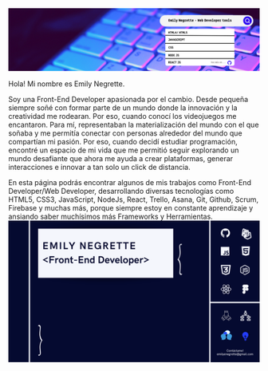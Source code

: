 <img src="Banner.png" alt="banner">

Hola!  Mi nombre es Emily Negrette.

Soy una Front-End Developer apasionada por el cambio. Desde pequeña siempre soñé con formar parte de un mundo donde la innovación y la creatividad me rodearan. Por eso, cuando conocí los videojuegos me encantaron. Para mí, representaban la materialización del mundo con el que soñaba y me permitía conectar con personas alrededor del mundo que compartían mi pasión. Por eso, cuando decidí estudiar programación, encontré un espacio de mi vida que me permitió seguir explorando un mundo desafiante que ahora me ayuda a crear plataformas, generar interacciones e innovar a tan solo un click de distancia.

En esta página podrás encontrar algunos de mis trabajos como Front-End Developer/Web Developer, desarrollando diversas tecnologías como HTML5, CSS3, JavaScript, NodeJs, React, Trello, Asana, Git, Github, Scrum, Firebase y muchas más, porque siempre estoy en constante aprendizaje y ansiando saber muchísimos más Frameworks y Herramientas. 
<img src="github.pdf" alt="git">

<!--
**emilyenegrette/emilyenegrette** is a ✨ _special_ ✨ repository because its `README.md` (this file) appears on your GitHub profile.

Here are some ideas to get you started:

- 🔭 I’m currently working on ...
- 🌱 I’m currently learning ...
- 👯 I’m looking to collaborate on ...
- 🤔 I’m looking for help with ...
- 💬 Ask me about ...
- 📫 How to reach me: ...
- 😄 Pronouns: ...
- ⚡ Fun fact: ...
-->
